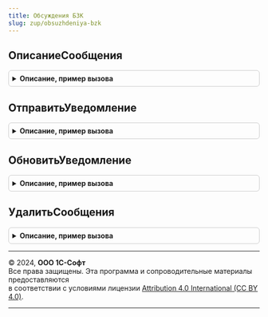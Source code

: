 ```yaml
---
title: Обсуждения БЗК
slug: zup/obsuzhdeniya-bzk
---
```



## ОписаниеСообщения
<details style="margin: 1em 0; padding: 0.5em; border: 1px solid #ccc; border-radius: 6px;">

<summary style="font-weight: bold; cursor: pointer;">Описание, пример вызова</summary>

```bsl

Функция ОписаниеСообщения(Знач Текст, КлючСообщения) Экспорт
```

Пример вызова
```bsl
Результат = ОбсужденияБЗК.ОписаниеСообщения(Текст, КлючСообщения) 
```
</details>

## ОтправитьУведомление
<details style="margin: 1em 0; padding: 0.5em; border: 1px solid #ccc; border-radius: 6px;">

<summary style="font-weight: bold; cursor: pointer;">Описание, пример вызова</summary>

```bsl

Процедура ОтправитьУведомление(Ассистент, Сообщение, Получатели, КонтекстСообщения = Неопределено) Экспорт
```

Пример вызова
```bsl
ОбсужденияБЗК.ОтправитьУведомление(Ассистент, Сообщение, Получатели, КонтекстСообщения);
```
</details>

## ОбновитьУведомление
<details style="margin: 1em 0; padding: 0.5em; border: 1px solid #ccc; border-radius: 6px;">

<summary style="font-weight: bold; cursor: pointer;">Описание, пример вызова</summary>

```bsl

Процедура ОбновитьУведомление(Ассистент, Сообщение, Получатели, КонтекстСообщения = Неопределено) Экспорт
```

Пример вызова
```bsl
ОбсужденияБЗК.ОбновитьУведомление(Ассистент, Сообщение, Получатели, КонтекстСообщения);
```
</details>

## УдалитьСообщения
<details style="margin: 1em 0; padding: 0.5em; border: 1px solid #ccc; border-radius: 6px;">

<summary style="font-weight: bold; cursor: pointer;">Описание, пример вызова</summary>

```bsl

Процедура УдалитьСообщения(Ассистент, КлючСообщения, Получатели, КонтекстСообщения = Неопределено) Экспорт
```

Пример вызова
```bsl
ОбсужденияБЗК.УдалитьСообщения(Ассистент, КлючСообщения, Получатели, КонтекстСообщения);
```
</details>

---

© 2024, **ООО 1С-Софт**  
Все права защищены. Эта программа и сопроводительные материалы предоставляются  
в соответствии с условиями лицензии [Attribution 4.0 International (CC BY 4.0)](https://creativecommons.org/licenses/by/4.0/legalcode).

---
